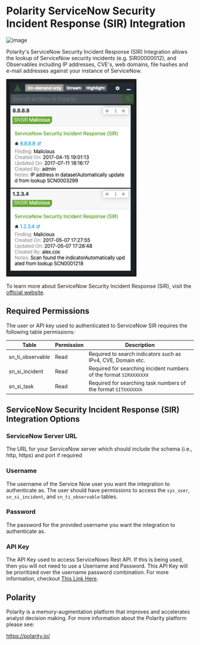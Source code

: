 # Polarity ServiceNow Security Incident Response (SIR) Integration

![image](https://img.shields.io/badge/status-beta-green.svg)

Polarity's ServiceNow Security Incident Response (SIR) Integration allows the lookup of ServiceNow security incidents (e.g. SIR00000012), and Observables including IP addresses, CVE's, web domains, file hashes and e-mail addresses against your instance of ServiceNow.

<div>
  <img width="350" alt="Integration Example" src="./assets/integration-example.png">
</div>

To learn more about ServiceNow Security Incident Response (SIR), visit the [official website](https://docs.servicenow.com/bundle/orlando-security-management/page/product/security-incident-response/reference/sir-landing-page.html).

## Required Permissions

The user or API key used to authenticated to ServiceNow SIR requires the following table permissions:

| Table | Permission | Description |
| ------ | ------ | ------ |
| sn_ti_observable | Read | Required to search indicators such as IPv4, CVE, Domain etc. |
| sn_si_incident | Read | Required for searching incident numbers of the format `SIRXXXXXXX`  |
| sn_si_task | Read | Required for searching task numbers of the format `SITXXXXXXX` | 

## ServiceNow Security Incident Response (SIR) Integration Options

### ServiceNow Server URL
The URL for your ServiceNow server which should include the schema (i.e., http, https) and port if required

### Username
The username of the Service Now user you want the integration to authenticate as.  The user should have permissions to access the `sys_user`, `sn_si_incident`, and `sn_ti_observable` tables.

### Password
The password for the provided username you want the integration to authenticate as.

### API Key
The API Key used to access ServiceNows Rest API.  If this is being used, then you will not need to use a Username and Password. This API Key will be prioritized over the username password combination. For more information, checkout [This Link Here](https://developer.servicenow.com/dev.do#!/learn/learning-plans/paris/servicenow_application_developer/app_store_learnv2_rest_paris_creating_credentials).


## Polarity

Polarity is a memory-augmentation platform that improves and accelerates analyst decision making.  For more information about the Polarity platform please see:

https://polarity.io/
